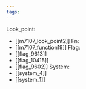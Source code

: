 ```yaml
---
tags:
---
```

Look_point:
- [[m7107_look_point2]]
Fn:
- [[m7107_function19]]
Flag:
- [[flag_9613]]
- [[flag_10415]]
- [[flag_9602]]
System:
- [[system_4]]
- [[system_1]]
